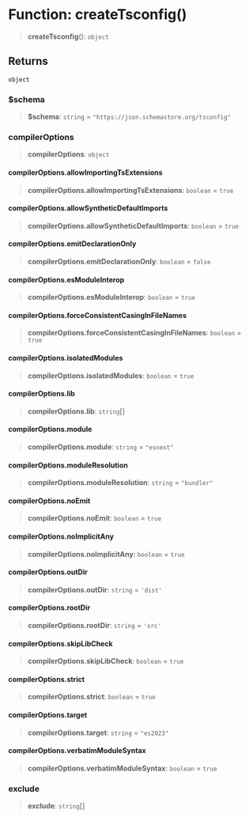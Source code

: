 # Function: createTsconfig()

> **createTsconfig**(): `object`

## Returns

`object`

### $schema

> **$schema**: `string` = `"https://json.schemastore.org/tsconfig"`

### compilerOptions

> **compilerOptions**: `object`

#### compilerOptions.allowImportingTsExtensions

> **compilerOptions.allowImportingTsExtensions**: `boolean` = `true`

#### compilerOptions.allowSyntheticDefaultImports

> **compilerOptions.allowSyntheticDefaultImports**: `boolean` = `true`

#### compilerOptions.emitDeclarationOnly

> **compilerOptions.emitDeclarationOnly**: `boolean` = `false`

#### compilerOptions.esModuleInterop

> **compilerOptions.esModuleInterop**: `boolean` = `true`

#### compilerOptions.forceConsistentCasingInFileNames

> **compilerOptions.forceConsistentCasingInFileNames**: `boolean` = `true`

#### compilerOptions.isolatedModules

> **compilerOptions.isolatedModules**: `boolean` = `true`

#### compilerOptions.lib

> **compilerOptions.lib**: `string`[]

#### compilerOptions.module

> **compilerOptions.module**: `string` = `"esnext"`

#### compilerOptions.moduleResolution

> **compilerOptions.moduleResolution**: `string` = `"bundler"`

#### compilerOptions.noEmit

> **compilerOptions.noEmit**: `boolean` = `true`

#### compilerOptions.noImplicitAny

> **compilerOptions.noImplicitAny**: `boolean` = `true`

#### compilerOptions.outDir

> **compilerOptions.outDir**: `string` = `'dist'`

#### compilerOptions.rootDir

> **compilerOptions.rootDir**: `string` = `'src'`

#### compilerOptions.skipLibCheck

> **compilerOptions.skipLibCheck**: `boolean` = `true`

#### compilerOptions.strict

> **compilerOptions.strict**: `boolean` = `true`

#### compilerOptions.target

> **compilerOptions.target**: `string` = `"es2023"`

#### compilerOptions.verbatimModuleSyntax

> **compilerOptions.verbatimModuleSyntax**: `boolean` = `true`

### exclude

> **exclude**: `string`[]

